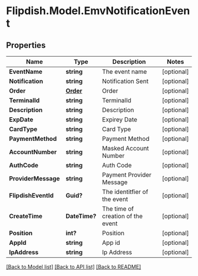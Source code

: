 # Flipdish.Model.EmvNotificationEvent
## Properties

Name | Type | Description | Notes
------------ | ------------- | ------------- | -------------
**EventName** | **string** | The event name | [optional] 
**Notification** | **string** | Notification Sent | [optional] 
**Order** | [**Order**](Order.md) | Order | [optional] 
**TerminalId** | **string** | TerminalId | [optional] 
**Description** | **string** | Description | [optional] 
**ExpDate** | **string** | Expirey Date | [optional] 
**CardType** | **string** | Card Type | [optional] 
**PaymentMethod** | **string** | Payment Method | [optional] 
**AccountNumber** | **string** | Masked Account Number | [optional] 
**AuthCode** | **string** | Auth Code | [optional] 
**ProviderMessage** | **string** | Payment Provider Message | [optional] 
**FlipdishEventId** | **Guid?** | The identitfier of the event | [optional] 
**CreateTime** | **DateTime?** | The time of creation of the event | [optional] 
**Position** | **int?** | Position | [optional] 
**AppId** | **string** | App id | [optional] 
**IpAddress** | **string** | Ip Address | [optional] 

[[Back to Model list]](../README.md#documentation-for-models) [[Back to API list]](../README.md#documentation-for-api-endpoints) [[Back to README]](../README.md)

